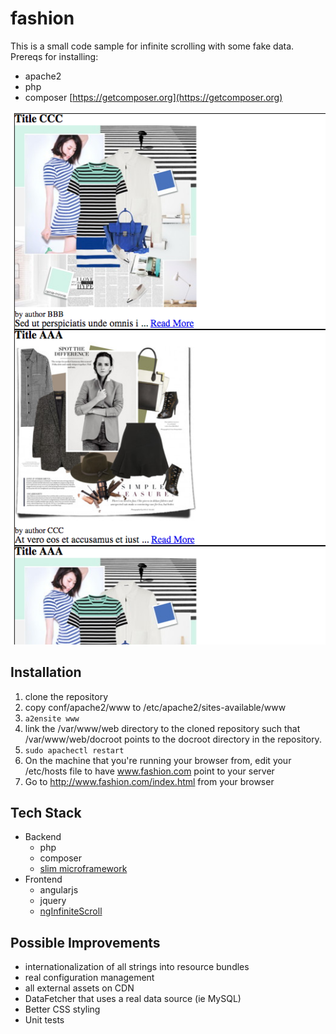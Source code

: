 # fashion
This is a small code sample for infinite scrolling with some fake data.  Prereqs for installing:

* apache2
* php
* composer [https://getcomposer.org](https://getcomposer.org)

![Sample Screen Shot](/screenshots/sample.png?raw=true "Sample Screen Shot")

## Installation
1. clone the repository
1. copy conf/apache2/www to /etc/apache2/sites-available/www
1. `a2ensite www`
1. link the /var/www/web directory to the cloned repository such that /var/www/web/docroot points to the docroot directory in the repository.
1. `sudo apachectl restart`
1. On the machine that you're running your browser from, edit your /etc/hosts file to have www.fashion.com point to your server
1. Go to http://www.fashion.com/index.html from your browser

## Tech Stack
* Backend
  * php
  * composer
  * [slim microframework](http://www.slimframework.com/)
* Frontend
  * angularjs
  * jquery
  * [ngInfiniteScroll](http://binarymuse.github.io/ngInfiniteScroll/)

## Possible Improvements
* internationalization of all strings into resource bundles
* real configuration management
* all external assets on CDN
* DataFetcher that uses a real data source (ie MySQL)
* Better CSS styling
* Unit tests
